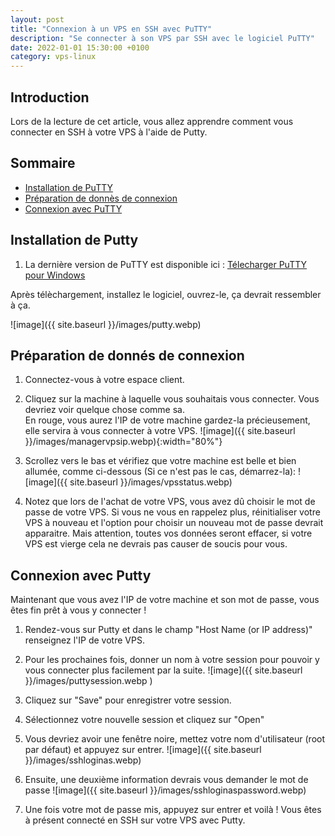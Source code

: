 ```yaml
---
layout: post
title: "Connexion à un VPS en SSH avec PuTTY"
description: "Se connecter à son VPS par SSH avec le logiciel PuTTY"
date: 2022-01-01 15:30:00 +0100
category: vps-linux
---
```


## Introduction

 Lors de la lecture de cet article, vous allez apprendre comment vous connecter en SSH à votre VPS à l'aide de Putty.

## Sommaire
- [Installation de PuTTY](#installation-de-putty)
- [Préparation de donnès de connexion](#preparation-de-donnès-de-connexion)
- [Connexion avec PuTTY](#connexion-avec-putty)

## Installation de Putty

1) La dernière version de PuTTY est disponible ici : [Télecharger PuTTY pour Windows](https://the.earth.li/~sgtatham/putty/latest/w32/putty.exe)

Après télèchargement, installez le logiciel, ouvrez-le, ça devrait ressembler à ça. 

![image]({{ site.baseurl }}/images/putty.webp)

## Préparation de donnés de connexion

1) Connectez-vous à votre espace client.
2) Cliquez sur la machine à laquelle vous souhaitais vous connecter. Vous devriez voir quelque chose comme sa.  
En rouge, vous aurez l'IP de votre machine gardez-la précieusement, elle servira à vous connecter à votre VPS.
![image]({{ site.baseurl }}/images/managervpsip.webp){:width="80%"}

3) Scrollez vers le bas et vérifiez que votre machine est belle et bien allumée, comme ci-dessous (Si ce n'est pas le cas, démarrez-la):
![image]({{ site.baseurl }}/images/vpsstatus.webp)

4) Notez que lors de l'achat de votre VPS, vous avez dû choisir le mot de passe de votre VPS. Si vous ne vous en rappelez plus, réinitialiser votre VPS à nouveau et l'option pour choisir un nouveau mot de passe devrait apparaitre. Mais attention, toutes vos données seront effacer, si votre VPS est vierge cela ne devrais pas causer de soucis pour vous.

## Connexion avec Putty

Maintenant que vous avez l'IP de votre machine et son mot de passe, vous êtes fin prêt à vous y connecter !
1) Rendez-vous sur Putty et dans le champ "Host Name (or IP address)" renseignez l'IP de votre VPS.
2) Pour les prochaines fois, donner un nom à votre session pour pouvoir y vous connecter plus facilement par la suite.
![image]({{ site.baseurl }}/images/puttysession.webp )
3) Cliquez sur "Save" pour enregistrer votre session.
4) Sélectionnez votre nouvelle session et cliquez sur "Open"
5) Vous devriez avoir une fenêtre noire, mettez votre nom d'utilisateur (root par défaut) et appuyez sur entrer.
![image]({{ site.baseurl }}/images/sshloginas.webp)

6) Ensuite, une deuxième information devrais vous demander le mot de passe
![image]({{ site.baseurl }}/images/sshloginaspassword.webp)

7) Une fois votre mot de passe mis, appuyez sur entrer et voilà ! Vous êtes à présent connecté en SSH sur votre VPS avec Putty.
